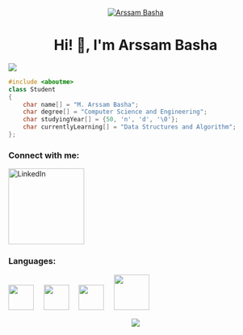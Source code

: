 
<p align="center">
 <a href="https://www.linkedin.com/in/arssam-basha" target="_blank">
 <img src="https://user-images.githubusercontent.com/70753519/235367073-21fe8616-338c-4cda-8e47-0dc9e67bd374.gif" alt="Arssam Basha">
 </a>
</p>


<h1 align="center">Hi! 👋, I'm Arssam Basha</h1>

![](https://komarev.com/ghpvc/?username=arssambasha&color=000000&style=for-the-badge)

```c++
#include <aboutme>
class Student
{
    char name[] = "M. Arssam Basha";
    char degree[] = "Computer Science and Engineering";
    char studyingYear[] = {50, 'n', 'd', '\0'};
    char currentlyLearning[] = "Data Structures and Algorithm";
};
```

<h3 align="left">Connect with me:</h3>
<a href="https://www.linkedin.com/in/arssam-basha" target="_blank">
 <img src="https://user-images.githubusercontent.com/70753519/235355937-9a448230-5e43-4a09-8022-fab5b2f5f735.png" alt="LinkedIn" width="150">
</a>




<h3 align="left">Languages:</h3>

<p align="left">
 <img src="https://upload.wikimedia.org/wikipedia/commons/thumb/1/18/C_Programming_Language.svg/570px-C_Programming_Language.svg.png?20201031132917"  width="50"> &nbsp &nbsp        
 <img src="https://cdn-icons-png.flaticon.com/512/5968/5968350.png"  width="50" > &nbsp &nbsp
 <img src="https://cdn-icons-png.flaticon.com/512/226/226777.png"  width="50"> &nbsp &nbsp
 <img src = "https://user-images.githubusercontent.com/70753519/235357053-f8e5c205-0713-4d83-80cd-8566b7137d44.png" width="70">
 </p>
 

 <p align="center">
 <img src="https://capsule-render.vercel.app/api?type=waving&color=timeGradient&height=120&section=footer"/>
 </p>
